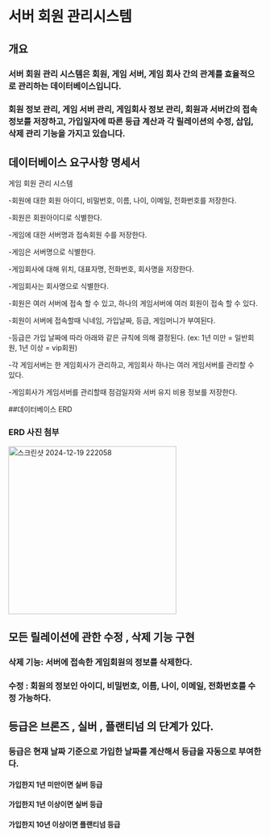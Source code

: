 # 서버 회원 관리시스템

## 개요

### 서버 회원 관리 시스템은 회원, 게임 서버, 게임 회사 간의 관계를 효율적으로 관리하는 데이터베이스입니다. 
### 회원 정보 관리, 게임 서버 관리, 게임회사 정보 관리, 회원과 서버간의 접속 정보를 저장하고, 가입일자에 따른 등급 계산과 각 릴레이션의 수정, 삽입, 삭제 관리 기능을 가지고 있습니다.

## 데이터베이스 요구사항 명세서
게임 회원 관리 시스템

-회원에 대한 회원 아이디, 비밀번호, 이름, 나이, 이메일, 전화번호를 저장한다.

-회원은 회원아이디로 식별한다.

-게임에 대한 서버명과 접속회원 수를 저장한다.

-게임은 서버명으로 식별한다.

-게임회사에 대해 위치, 대표자명, 전화번호, 회사명을 저장한다.

-게임회사는 회사명으로 식별한다.

-회원은 여러 서버에 접속 할 수 있고, 하나의 게임서버에 여러 회원이 접속 할 수 있다.

-회원이 서버에 접속할때 닉네임, 가입날짜, 등급, 게임머니가 부여된다.

-등급은 가입 날짜에 따라 아래와 같은 규칙에 의해 결정된다. (ex: 1년 미만 = 일반회원, 1년 이상 = vip회원)

-각 게임서버는 한 게임회사가 관리하고, 게임회사 하나는 여러 게임서버를 관리할 수 있다.

-게임회사가 게임서버를 관리할때 점검일자와 서버 유지 비용 정보를 저장한다.

##데이터베이스 ERD
### ERD 사진 첨부

<img width="333" alt="스크린샷 2024-12-19 222058" src="https://github.com/user-attachments/assets/efd0d412-b963-4b3f-99f6-65aca3f1f76b" />


## 모든 릴레이션에 관한 수정 , 삭제 기능 구현

### 삭제 기능: 서버에 접속한 게임회원의 정보를 삭제한다.

### 수정 :  회원의 정보인 아이디, 비밀번호, 이름, 나이, 이메일, 전화번호를 수정 가능하다.



## 등급은 브론즈 , 실버 , 플랜티넘 의 단계가 있다.


### 등급은 현재 날짜 기준으로 가입한 날짜를 계산해서 등급을 자동으로 부여한다.

#### 가입한지 1년 미만이면 실버 등급

#### 가입한지 1년 이상이면 실버 등급

#### 가입한지 10년 이상이면 플랜티넘 등급


